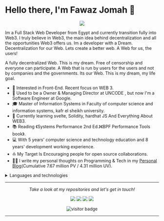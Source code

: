 # **Hello there, I'm Fawaz Jomah** 👋

<p align="center"><img src="https://github.com/fawaz404dev/fawaz404dev/blob/main/icons/header-banner.gif" /></p>

Im a Full Stack Web Developer from Egypt and currently transition fully into Web3. I truly believe in Web3, the main idea behind decentralization and all the opportunities Web3 offers us. Im a developer with a Dream. Decentralization for our Web. Lets create a better web. A Web for us, the users!

A fully decentralized Web. This is my dream. Free of censorship and everyone can participate. A Web that is run by users for the users and not by companies and the governments. Its our Web. This is my dream, my life goal.

* 🧐   Interested in Front-End. Recent focus on WEB 3.
* 💼   Used to be a Owner & Managing Director at UNCODE , but now I'm a Software Engineer at Google.
* 🎓   Master of Information Systems in Faculty of computer science and information systems, kafr el sheikh university.
* 🌱   Currently learning svelte, Solidity, hardhat JS And Everything About WEB3.
* 📚   Reading 《Systems Performance 2nd Ed.》《BPF Performance Tools book》.
* 💻   With 5 years' computer science and technology education and 8 years' development working experience.
* ⛵   My Target Is Encouraging people for open source collaborations.
* ✍🏻   I write my personal thoughts on Programming & Tech in my [Personal Blog](https://www.blog.fawaz.engineer/)(Cumulative 7.67 million PV / 4.31 million UV).

<details>
  <summary>Languages and technologies</summary>
  <br>
[![My Skills](https://skillicons.dev/icons?i=angular,electron,deno,react,vue,express,firebase,gcp,laravel,mysql,nodejs,nuxtjs,postgres,tailwind,ts,wordpress,webpack&perline=7)](https://skillicons.dev)]
</details>
  
<hr>
<p align="center">
  <i>Take a look at my repositories and let's get in touch!</i>

<p align="center">
<a href= "https://blog.fawaz.engineer/"><img src="https://img.icons8.com/material-outlined/27/000000/ball-point-pen.png"/></a>
<a href= "https://www.linkedin.com/in/fawaz404dev/"><img src="https://img.icons8.com/material-outlined/30/000000/linkedin.png"/></a>
<a href= "https://twitter.com/fawaz404dev"><img src="https://img.icons8.com/material-outlined/30/000000/twitter.png"/></a>
<a href= "https://fawaz.engineer"><img src="https://img.icons8.com/material-outlined/27/000000/geography.png"/></a>
</p>

<p  align="center">
<!--<img src="https://visitor-badge.glitch.me/badge?page_id=halfrost.halfrost" alt="visitor badge"/>-->
<img src="https://visitor-badge.laobi.icu/badge?page_id=halfrost.halfrost" alt="visitor badge"/>       
</p>

</p>

---
